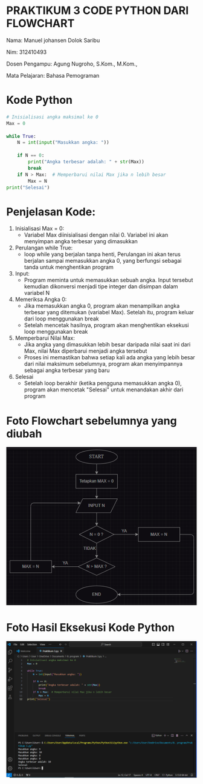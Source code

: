 # PRAKTIKUM 3 CODE PYTHON DARI FLOWCHART

Nama: Manuel johansen Dolok Saribu

Nim: 312410493

Dosen Pengampu: Agung Nugroho, S.Kom., M.Kom.,

Mata Pelajaran: Bahasa Pemograman

# Kode Python

```python
# Inisialisasi angka maksimal ke 0  
Max = 0

while True:
    N = int(input("Masukkan angka: "))

    if N == 0:
        print("Angka terbesar adalah: " + str(Max))
        break
    if N > Max:  # Memperbarui nilai Max jika n lebih besar
        Max = N
print("Selesai")
```

# Penjelasan Kode:
1. Inisialisasi Max = 0:
    - Variabel Max diinisialisasi dengan nilai 0. Variabel ini akan menyimpan angka terbesar yang dimasukkan
2. Perulangan while True:
    - loop while yang berjalan tanpa henti, Perulangan ini akan terus berjalan sampai memasukkan angka 0, yang berfungsi sebagai tanda untuk menghentikan program
3. Input:
    - Program meminta untuk memasukkan sebuah angka. Input tersebut kemudian dikonversi menjadi tipe integer dan disimpan dalam variabel N
4. Memeriksa Angka 0:
    - Jika memasukkan angka 0, program akan menampilkan angka terbesar yang ditemukan (variabel Max). Setelah itu, program keluar dari loop menggunakan break
    - Setelah mencetak hasilnya, program akan menghentikan eksekusi loop menggunakan break
6. Memperbarui Nilai Max:
    - Jika angka yang dimasukkan lebih besar daripada nilai saat ini dari Max, nilai Max diperbarui menjadi angka tersebut
    - Proses ini memastikan bahwa setiap kali ada angka yang lebih besar dari nilai maksimum sebelumnya, program akan menyimpannya sebagai angka terbesar yang baru
7. Selesai
    - Setelah loop berakhir (ketika pengguna memasukkan angka 0), program akan mencetak "Selesai" untuk menandakan akhir dari program

# Foto Flowchart sebelumnya yang diubah 
![Foto](https://github.com/Manueljds2311105/foto/blob/5cb587465c0b8e98db2e38c46ae51c6d7063ffd6/Flowchart%202%20Baru.png)

# Foto Hasil Eksekusi Kode Python
![Foto](https://github.com/Manueljds2311105/foto/blob/e36a440372e16e0111e6cf32069eeefdb5bd07e7/Hasil%20eksekusi%20kode%20python.png)
